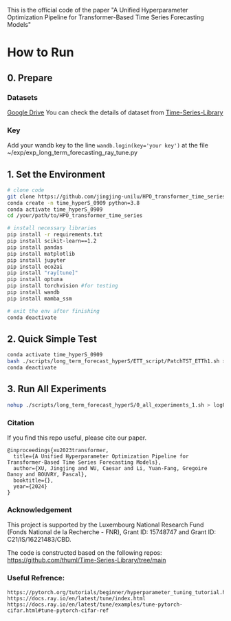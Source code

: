 This is the official code of the paper "A Unified Hyperparameter Optimization Pipeline for Transformer-Based Time Series Forecasting Models"

# How to Run
## 0. Prepare 
### Datasets
[Google Drive](https://drive.google.com/drive/folders/13Cg1KYOlzM5C7K8gK8NfC-F3EYxkM3D2)
You can check the details of dataset from [Time-Series-Library](https://github.com/thuml/Time-Series-Library/tree/main)
### Key
Add your wandb key to the line ```wandb.login(key='your key')``` at the file ~/exp/exp_long_term_forecasting_ray_tune.py

## 1. Set the Environment 
```bash
# clone code
git clone https://github.com/jingjing-unilu/HPO_transformer_time_series.git
conda create -n time_hyperS_0909 python=3.8
conda activate time_hyperS_0909
cd /your/path/to/HPO_transformer_time_series

# install necessary libraries
pip install -r requirements.txt
pip install scikit-learn==1.2
pip install pandas
pip install matplotlib
pip install jupyter
pip install eco2ai
pip install "ray[tune]"
pip install optuna
pip install torchvision #for testing
pip install wandb
pip install mamba_ssm

# exit the env after finishing
conda deactivate
```
## 2. Quick Simple Test
```bash
conda activate time_hyperS_0909
bash ./scripts/long_term_forecast_hyperS/ETT_script/PatchTST_ETTh1.sh > ./log_20240909/ETT_script_PatchTST_ETTh1
conda deactivate
``` 

## 3. Run All Experiments
```bash
nohup ./scripts/long_term_forecast_hyperS/0_all_experiments_1.sh > log0 &
``` 

### Citation
If you find this repo useful, please cite our paper.
```
@inproceedings{xu2023transformer,
  title={A Unified Hyperparameter Optimization Pipeline for Transformer-Based Time Series Forecasting Models},
  author={XU, Jingjing and WU, Caesar and Li, Yuan-Fang, Gregoire Danoy and BOUVRY, Pascal},
  booktitle={},
  year={2024}
}
```
### Acknowledgement
This project is supported by the Luxembourg National Research Fund (Fonds National de la Recherche - FNR), Grant ID: 15748747 and Grant ID: C21/IS/16221483/CBD.

The code is constructed based on the following repos: 
https://github.com/thuml/Time-Series-Library/tree/main

### Useful Refrence:
    https://pytorch.org/tutorials/beginner/hyperparameter_tuning_tutorial.html
    https://docs.ray.io/en/latest/tune/index.html
    https://docs.ray.io/en/latest/tune/examples/tune-pytorch-cifar.html#tune-pytorch-cifar-ref